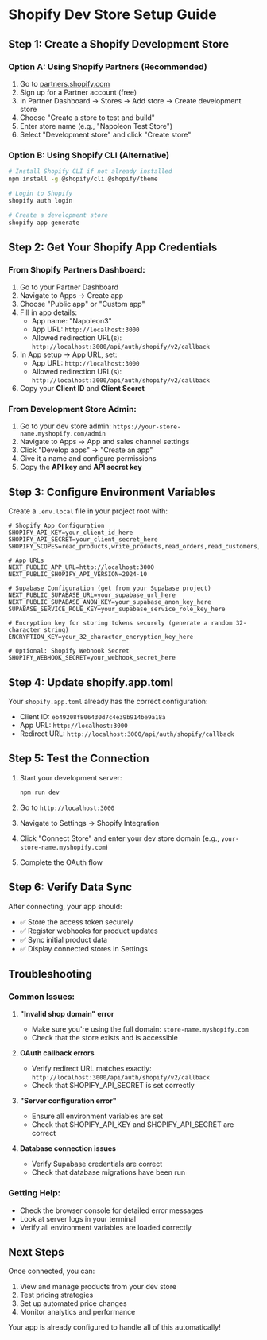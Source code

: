 # Shopify Dev Store Setup Guide

## Step 1: Create a Shopify Development Store

### Option A: Using Shopify Partners (Recommended)
1. Go to [partners.shopify.com](https://partners.shopify.com)
2. Sign up for a Partner account (free)
3. In Partner Dashboard → Stores → Add store → Create development store
4. Choose "Create a store to test and build"
5. Enter store name (e.g., "Napoleon Test Store")
6. Select "Development store" and click "Create store"

### Option B: Using Shopify CLI (Alternative)
```bash
# Install Shopify CLI if not already installed
npm install -g @shopify/cli @shopify/theme

# Login to Shopify
shopify auth login

# Create a development store
shopify app generate
```

## Step 2: Get Your Shopify App Credentials

### From Shopify Partners Dashboard:
1. Go to your Partner Dashboard
2. Navigate to Apps → Create app
3. Choose "Public app" or "Custom app"
4. Fill in app details:
   - App name: "Napoleon3"
   - App URL: `http://localhost:3000`
   - Allowed redirection URL(s): `http://localhost:3000/api/auth/shopify/v2/callback`
5. In App setup → App URL, set:
   - App URL: `http://localhost:3000`
   - Allowed redirection URL(s): `http://localhost:3000/api/auth/shopify/v2/callback`
6. Copy your **Client ID** and **Client Secret**

### From Development Store Admin:
1. Go to your dev store admin: `https://your-store-name.myshopify.com/admin`
2. Navigate to Apps → App and sales channel settings
3. Click "Develop apps" → "Create an app"
4. Give it a name and configure permissions
5. Copy the **API key** and **API secret key**

## Step 3: Configure Environment Variables

Create a `.env.local` file in your project root with:

```env
# Shopify App Configuration
SHOPIFY_API_KEY=your_client_id_here
SHOPIFY_API_SECRET=your_client_secret_here
SHOPIFY_SCOPES=read_products,write_products,read_orders,read_customers,write_customers

# App URLs
NEXT_PUBLIC_APP_URL=http://localhost:3000
NEXT_PUBLIC_SHOPIFY_API_VERSION=2024-10

# Supabase Configuration (get from your Supabase project)
NEXT_PUBLIC_SUPABASE_URL=your_supabase_url_here
NEXT_PUBLIC_SUPABASE_ANON_KEY=your_supabase_anon_key_here
SUPABASE_SERVICE_ROLE_KEY=your_supabase_service_role_key_here

# Encryption key for storing tokens securely (generate a random 32-character string)
ENCRYPTION_KEY=your_32_character_encryption_key_here

# Optional: Shopify Webhook Secret
SHOPIFY_WEBHOOK_SECRET=your_webhook_secret_here
```

## Step 4: Update shopify.app.toml

Your `shopify.app.toml` already has the correct configuration:
- Client ID: `eb49208f806430d7c4e39b914be9a18a`
- App URL: `http://localhost:3000`
- Redirect URL: `http://localhost:3000/api/auth/shopify/callback`

## Step 5: Test the Connection

1. Start your development server:
   ```bash
   npm run dev
   ```

2. Go to `http://localhost:3000`

3. Navigate to Settings → Shopify Integration

4. Click "Connect Store" and enter your dev store domain (e.g., `your-store-name.myshopify.com`)

5. Complete the OAuth flow

## Step 6: Verify Data Sync

After connecting, your app should:
- ✅ Store the access token securely
- ✅ Register webhooks for product updates
- ✅ Sync initial product data
- ✅ Display connected stores in Settings

## Troubleshooting

### Common Issues:

1. **"Invalid shop domain" error**
   - Make sure you're using the full domain: `store-name.myshopify.com`
   - Check that the store exists and is accessible

2. **OAuth callback errors**
   - Verify redirect URL matches exactly: `http://localhost:3000/api/auth/shopify/v2/callback`
   - Check that SHOPIFY_API_SECRET is set correctly

3. **"Server configuration error"**
   - Ensure all environment variables are set
   - Check that SHOPIFY_API_KEY and SHOPIFY_API_SECRET are correct

4. **Database connection issues**
   - Verify Supabase credentials are correct
   - Check that database migrations have been run

### Getting Help:
- Check the browser console for detailed error messages
- Look at server logs in your terminal
- Verify all environment variables are loaded correctly

## Next Steps

Once connected, you can:
1. View and manage products from your dev store
2. Test pricing strategies
3. Set up automated price changes
4. Monitor analytics and performance

Your app is already configured to handle all of this automatically!
